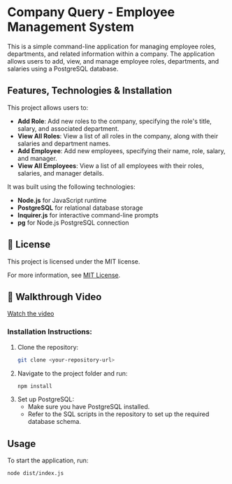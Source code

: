 # Company Query - Employee Management System

This is a simple command-line application for managing employee roles, departments, and related information within a company. The application allows users to add, view, and manage employee roles, departments, and salaries using a PostgreSQL database.

## Features, Technologies & Installation

This project allows users to:
- **Add Role**: Add new roles to the company, specifying the role's title, salary, and associated department.
- **View All Roles**: View a list of all roles in the company, along with their salaries and department names.
- **Add Employee**: Add new employees, specifying their name, role, salary, and manager.
- **View All Employees**: View a list of all employees with their roles, salaries, and manager details.

It was built using the following technologies:
- **Node.js** for JavaScript runtime
- **PostgreSQL** for relational database storage
- **Inquirer.js** for interactive command-line prompts
- **pg** for Node.js PostgreSQL connection


## 📜 License

This project is licensed under the MIT license.

For more information, see [MIT License](https://opensource.org/licenses/MIT).




## 🎥 Walkthrough Video
[Watch the video]([https://drive.google.com/file/d/1wl5iKBt6ksVousJ1KosG9L-ufv0JKS9f/view?usp=drive_link](https://drive.google.com/file/d/1UDf5Et4XPArQUTyz4tkNm30vQ39snlQK/view?usp=drive_link))


### Installation Instructions:
1. Clone the repository:
    ```bash
    git clone <your-repository-url>
    ```
2. Navigate to the project folder and run:
    ```bash
    npm install
    ```
3. Set up PostgreSQL:
    - Make sure you have PostgreSQL installed.
    - Refer to the SQL scripts in the repository to set up the required database schema.

## Usage

To start the application, run:
```bash
node dist/index.js



